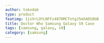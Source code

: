 ```yaml
---
author: tokodab
type: product
featimg: 1jsVrLOYLNFFz487HMCTntgJ5mXADS0bB
title: Doctor Who Samsung Galaxy S9 Case
tags: [samsung, galaxy, s9]
category: [samsung]
---
```

